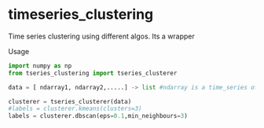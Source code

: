 # timeseries_clustering
Time series clustering using different algos. Its a wrapper 

Usage 
```python
import numpy as np
from tseries_clustering import tseries_clusterer

data = [ ndarray1, ndarray2,.....] -> list #ndarray is a time_series of shape time_steps x features

clusterer = tseries_clusterer(data)
#labels = clusterer.kmeans(clusters=3)
labels = clusterer.dbscan(eps=0.1,min_neighbours=3)
```
